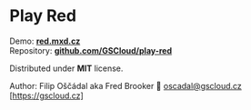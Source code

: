 # Play Red

Demo: **[red.mxd.cz](https://red.mxd.cz)**  
Repository:  **[github.com/GSCloud/play-red](https://github.com/GSCloud/play-red)**

Distributed under **MIT** license.

Author: Filip Oščádal aka Fred Brooker 💌 <oscadal@gscloud.cz> [https://gscloud.cz]
